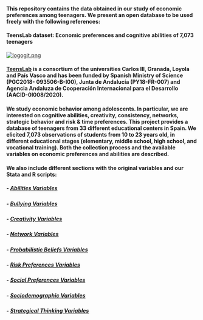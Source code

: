 #### This repository contains the data obtained in our study of economic preferences among teenagers. We present an open database to be used freely with the following references:
#### TeensLab dataset: Economic preferences and cognitive abilities of 7,073 teenagers
[![logogit.png](https://i.postimg.cc/PqXZzdY9/logogit.png)](https://postimg.cc/LJWnmKy3)
#### [TeensLab](https://loyolabehlab.org/teenslab/) is a consortium of the universities Carlos III, Granada, Loyola and País Vasco and has been funded by Spanish Ministry of Science (PGC2018- 093506-B-I00), Junta de Andalucía (PY18-FR-007) and Agencia Andaluza de Cooperación Internacional para el Desarrollo (AACID-0I008/2020).
#### We study economic behavior among adolescents. In particular, we are interested on cognitive abilities, creativity, consistency, networks, strategic behavior and risk & time preferences. This project provides a database of teenagers from 33 different educational centers in Spain. We elicited 7,073 observations of students from 10 to 23 years old, in different educational stages (elementary, middle school, high school, and vocational training). Both the collection process and the available variables on economic preferences and abilities are described.
#### We also include different sections with the original variables and our Stata and R scripts: 
##### - [Abilities Variables](https://github.com/teenslab/datateenslab/tree/f664beb33b9443b2a129d39241b7e781220b8797/Variables%20DB/Abilities_Variables%20DB)
##### - [Bullying Variables](https://github.com/teenslab/datateenslab/tree/f664beb33b9443b2a129d39241b7e781220b8797/Variables%20DB/Bullying_Variables%20DB)
##### - [Creativity Variables](https://github.com/teenslab/datateenslab/tree/f664beb33b9443b2a129d39241b7e781220b8797/Variables%20DB)
##### - [Network Variables](https://github.com/teenslab/datateenslab/tree/f664beb33b9443b2a129d39241b7e781220b8797/Variables%20DB/Networks_Variables%20DB)
##### - [Probabilistic Beliefs Variables](https://github.com/teenslab/datateenslab/tree/f664beb33b9443b2a129d39241b7e781220b8797/Variables%20DB/Probabilistic_Beliefs_Variables%20DB)
##### - [Risk Preferences Variables](https://github.com/teenslab/datateenslab/tree/f664beb33b9443b2a129d39241b7e781220b8797/Variables%20DB/Risk_Preferences_Variable%20DB)
##### - [Social Preferences Variables](https://github.com/teenslab/datateenslab/tree/f664beb33b9443b2a129d39241b7e781220b8797/Variables%20DB/Social_Prefrences_Variables%20DB)
##### - [Sociodemographic Variables](https://github.com/teenslab/datateenslab/tree/f664beb33b9443b2a129d39241b7e781220b8797/Variables%20DB/Sociodemographic_Variables%20DB)
##### - [Strategical Thinking Variables](https://github.com/teenslab/datateenslab/tree/f664beb33b9443b2a129d39241b7e781220b8797/Variables%20DB/Strategical_Thinking_Variables%20DB)
